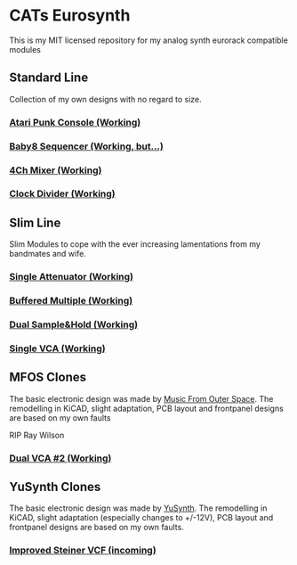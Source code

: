 # CATs Eurosynth
This is my MIT licensed repository for my analog synth eurorack compatible modules
<h2>Standard Line</h2>
<p>Collection of my own designs with no regard to size.</p>
<h3><a href="https://github.com/mzuelch/CATs-Eurosynth/tree/main/Modules/Standard%20Line/Atari%20Punk%20Console">Atari Punk Console (Working)</a></h3>
<h3><a href="https://github.com/mzuelch/CATs-Eurosynth/tree/main/Modules/Standard%20Line/Baby8%20Sequencer">Baby8 Sequencer (Working, but...)</a></h3>
<h3><a href="https://github.com/mzuelch/CATs-Eurosynth/tree/main/Modules/Standard%20Line/4Ch%20Mixer">4Ch Mixer (Working)</a></h3>
<h3><a href="https://github.com/mzuelch/CATs-Eurosynth/tree/main/Modules/Standard%20Line/Clock%20Divider">Clock Divider (Working)</a></h3>
<h2>Slim Line</h2>
<p>Slim Modules to cope with the ever increasing lamentations from my bandmates and wife.</p>
<h3><a href="https://github.com/mzuelch/CATs-Eurosynth/tree/main/Modules/Slim%20Line/Attenuator">Single Attenuator (Working)</a></h3>
<h3><a href="https://github.com/mzuelch/CATs-Eurosynth/tree/main/Modules/Slim%20Line/Buffered%20Multiple">Buffered Multiple (Working)</a></h3>
<h3><a href="https://github.com/mzuelch/CATs-Eurosynth/tree/main/Modules/Slim%20Line/Sample%26Hold">Dual Sample&Hold (Working)</a></h3>
<h3><a href="https://github.com/mzuelch/CATs-Eurosynth/tree/main/Modules/Slim%20Line/Single%20VCA">Single VCA (Working)</a></h3>
<h2>MFOS Clones</h2>
<p>The basic electronic design was made by <a href="http://musicfromouterspace.com/">Music From Outer Space</a>.
The remodelling in KiCAD, slight adaptation, PCB layout and frontpanel designs are based on my own faults</p>
<p>RIP Ray Wilson</p>
<h3><a href="https://github.com/mzuelch/CATs-Eurosynth/tree/main/Modules/MFOS/Dual%20VCA%20%232">Dual VCA #2 (Working)</a></h3>
<h2>YuSynth Clones</h2>
<p>The basic electronic design was made by <a href="https://yusynth.net">YuSynth</a>.
The remodelling in KiCAD, slight adaptation (especially changes to +/-12V), PCB layout and frontpanel designs are based on my own faults.</p>
<h3><a href="https://github.com/mzuelch/CATs-Eurosynth/tree/main/Modules/YuSynth/Improved%20Steiner%20VCF">Improved Steiner VCF (incoming)</a></h3>
